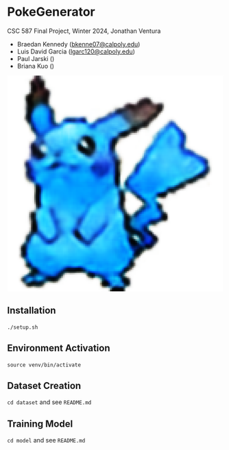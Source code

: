 # PokeGenerator
CSC 587 Final Project, Winter 2024, Jonathan Ventura

- Braedan Kennedy (bkenne07@calpoly.edu)
- Luis David Garcia (lgarc120@calpoly.edu)
- Paul Jarski ()
- Briana Kuo ()

![](./picablu.png)

## Installation
```
./setup.sh
```

## Environment Activation
```
source venv/bin/activate
```

## Dataset Creation
`cd dataset` and see `README.md`

## Training Model
`cd model` and see `README.md`
